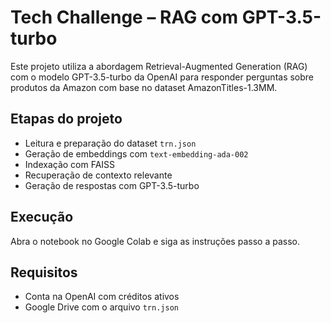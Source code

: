 # Tech Challenge – RAG com GPT-3.5-turbo

Este projeto utiliza a abordagem Retrieval-Augmented Generation (RAG) com o modelo GPT-3.5-turbo da OpenAI para responder perguntas sobre produtos da Amazon com base no dataset AmazonTitles-1.3MM.

## Etapas do projeto
- Leitura e preparação do dataset `trn.json`
- Geração de embeddings com `text-embedding-ada-002`
- Indexação com FAISS
- Recuperação de contexto relevante
- Geração de respostas com GPT-3.5-turbo

## Execução
Abra o notebook no Google Colab e siga as instruções passo a passo.

## Requisitos
- Conta na OpenAI com créditos ativos
- Google Drive com o arquivo `trn.json`
